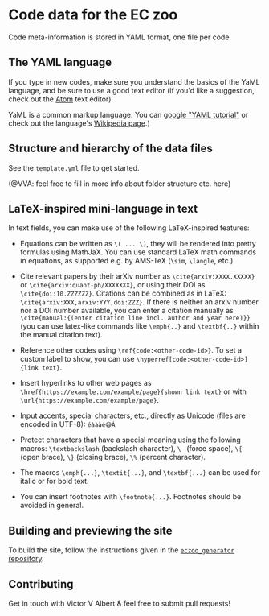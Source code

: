 # Code data for the EC zoo

Code meta-information is stored in YAML format, one file per code.

## The YAML language

If you type in new codes, make sure you understand the basics of the
YaML language, and be sure to use a good text editor (if you'd like
a suggestion, check out the [Atom](https://atom.io/) text editor).

YaML is a common markup language.  You can [google
"YAML tutorial"](https://google.com/search?q=YaML+tutorial) or check out
the language's [Wikipedia
page](https://en.wikipedia.org/wiki/YAML).)


## Structure and hierarchy of the data files

See the `template.yml` file to get started.

(@VVA: feel free to fill in more info about folder structure etc. here)


## LaTeX-inspired mini-language in text

In text fields, you can make use of the following LaTeX-inspired
features:

  - Equations can be written as `\( ... \)`, they will be rendered into
    pretty formulas using MathJaX. You can use standard LaTeX math
    commands in equations, as supported e.g. by AMS-TeX (`\sim`,
    `\langle`, etc.)

  - Cite relevant papers by their arXiv number as `\cite{arxiv:XXXX.XXXXX}` or
    `\cite{arxiv:quant-ph/XXXXXXX}`, or using their DOI as
    `\cite{doi:10.ZZZZZZ}`.  Citations can be combined as in LaTeX:
    `\cite{arxiv:XXX,arxiv:YYY,doi:ZZZ}`.  If there is neither an arxiv number nor a DOI
    number available, you can enter a citation manually as `\cite{manual:{(enter
    citation line incl. author and year here)}}` (you can use latex-like
    commands like `\emph{..}` and `\textbf{..}` within the manual citation text).
    
  - Reference other codes using `\ref{code:<other-code-id>}`.  To set a custom
    label to show, you can use `\hyperref[code:<other-code-id>]{link text}`.
    
  - Insert hyperlinks to other web pages as
    `\href{https://example.com/example/page}{shown link text}` or with
    `\url{https://example.com/example/page}`.
    
  - Input accents, special characters, etc., directly as Unicode (files
    are encoded in UTF-8): `éàààé😅Á`
    
  - Protect characters that have a special meaning using the following
    macros: `\textbackslash` (backslash character), `\ ` (force space),
    `\{` (open brace), `\}` (closing brace), `\%` (percent character).
    
  - The macros `\emph{...}`, `\textit{...}`, and `\textbf{...}` can be
    used for italic or for bold text.
  
  - You can insert footnotes with `\footnote{...}`.  Footnotes should
    be avoided in general.


## Building and previewing the site

To build the site, follow the instructions given in the [`eczoo_generator`
repository](https://github.com/errorcorrectionzoo/eczoo_generator).


## Contributing

Get in touch with Victor V Albert & feel free to submit pull requests!
